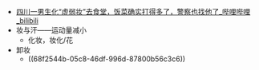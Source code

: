 - [四川一男生化“虚弱妆”去食堂，饭菜确实打得多了，警察也找他了_哔哩哔哩_bilibili](https://www.bilibili.com/video/BV1Zr4y127Rb)
- 妆与汗——运动量减小
	- 化妆，妆化/花
- 卸妆
	- ((68f2544b-05c8-46df-996d-87800b56c3c6))